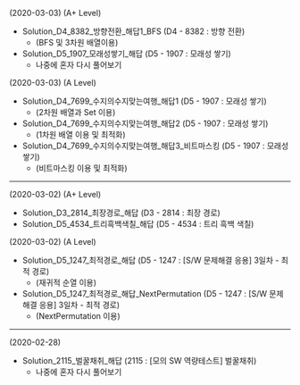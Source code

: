  (2020-03-03) (A+ Level)
- Solution_D4_8382_방향전환_해답1_BFS (D4 - 8382 : 방향 전환)
  - (BFS 및 3차원 배열이용)
- Solution_D5_1907_모래성쌓기_해답 (D5 - 1907 : 모래성 쌓기)
  - 나중에 혼자 다시 풀어보기

(2020-03-03) (A Level)
- Solution_D4_7699_수지의수지맞는여행_해답1 (D5 - 1907 : 모래성 쌓기)
  - (2차원 배열과 Set 이용)
- Solution_D4_7699_수지의수지맞는여행_해답2 (D5 - 1907 : 모래성 쌓기)
  - (1차원 배열 이용 및 최적화)
- Solution_D4_7699_수지의수지맞는여행_해답3_비트마스킹 (D5 - 1907 : 모래성 쌓기)
  - (비트마스킹 이용 및 최적화)
---
(2020-03-02) (A+ Level)
- Solution_D3_2814_최장경로_해답 (D3 - 2814 : 최장 경로)
- Solution_D5_4534_트리흑백색칠_해답 (D5 - 4534 : 트리 흑백 색칠)

(2020-03-02) (A Level)
- Solution_D5_1247_최적경로_해답 (D5 - 1247 : [S/W 문제해결 응용] 3일차 - 최적 경로)
  - (재귀적 순열 이용)
- Solution_D5_1247_최적경로_해답_NextPermutation (D5 - 1247 : [S/W 문제해결 응용] 3일차 - 최적 경로)
  - (NextPermutation 이용)
---
(2020-02-28)
- Solution_2115_벌꿀채취_해답 (2115 : [모의 SW 역량테스트] 벌꿀채취)
  - 나중에 혼자 다시 풀어보기
